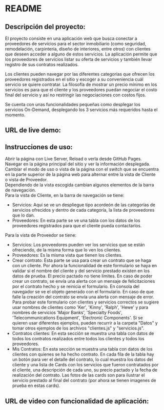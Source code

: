 # README
## Descripción del proyecto:  
El proyecto consiste en una aplicación web que busca conectar a proveedores de servicios para el sector inmobiliario (como seguridad, remodelación, carpintería, diseño de interiores, entre otros) con clientes que deseen acceder a alguno de estos servicios. La aplicación permite que los proveedores de servicios listar su oferta de servicios y también llevar registro de sus contratos realizados.   

Los clientes pueden navegar por las diferentes categorías que ofrecen los proveedores registrados en el sitio y escoger a su conveniencia cuál servicio se quiere contratar. La filosofía de mostrar un precio mínimo en los servicios es para que el cliente y los proveedores puedan negociar el costo final del servicio y así no restringir las negociaciones con costos fijos.  

Se cuenta con unas funcionalidades pequeñas como desplegar los servicios On-Demand, desplegando los 3 servicios más requeridos hasta el momento.  


## URL de live demo:  


## Instrucciones de uso:  
Abrir la página con Live Server, Reload o verla desde GitHub Pages.  
Navegar en la página principal del sitio y ver la información desplegada.  
Cambiar el modo de uso o vista de la página con el switch que se encuentra en la parte superior de la página web para alternar entre la vista de Cliente o vista de Proveedor.  
Dependiendo de la vista escogida cambian algunos elementos de la barra de navegación.  
Para la vista de Cliente, en la barra de navegación se tiene:  
* Servicios: Aquí se ve un despliegue tipo acordeón de las categorías de servicios ofrecidos y dentro de cada categoría, la lista de proveedores que lo dan.
* Proveedores: En esta parte se ve una tabla con los datos de los proveedores registrados para que el cliente pueda contactarlos.

Para la vista de Proveedor se tiene:
* Servicios: Los proveedores pueden ver los servicios que se están ofreciendo, de la misma forma que lo ven los clientes.
* Proveedores: Es la misma vista que tienen los clientes.
* Crear contrato: Esta parte se usa para crear un contrato que se haga con un cliente. Por ahora la funcionalidad de este formulario se haya en validar si el nombre del cliente y del servicio prestado existen en los datos de prueba. El precio pactado no tiene límites. En caso de poder crear un contrato, se envía una alerta con un mensaje de felicitaciones por el contrato hecho y se reinicia el formulario. En consola del navegador se ve el objeto generado con el formulario. En caso de que falle la creación del contrato se envía una alerta con mensaje de error. Para probar este formulario con clientes y servicios correctos se sugiere usar nombres de clientes como 'Ker', 'Kinny', 'Ralph', 'Hewe' y para nombres de servicios 'Major Banks', 'Specialty Foods', 'Telecommunications Equipment', 'Electronic Components'. Si se quieren usar diferentes ejemplos, pueden recurrir a la carpeta "Datos" y tomar otros ejemplos de los archivos "clientes.js" y "servicios.js".
* Contratos clientes: En esta sección se muestra una tabla con datos de todos los contratos realizados entre todos los clientes y todos los proveedores.
* Mis Contratos: En esta sección se muestra una tabla con datos de los clientes con quienes se ha hecho contrato. En cada fila de la tabla hay un botón para ver el detalle del contrato, lo cual muestra los datos del cliente y una lista de Cards con los servicios que fueron contratados por el cliente, una descripción de cada uno, su precio pactado y la fecha de realización del contrato. Las fotos de las cards son para ilustrar el servicio prestado al final del contrato (por ahora se tienen imagenes de prueba en estas cards).
 
## URL de video con funcionalidad de aplicación:  
